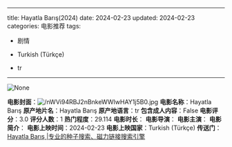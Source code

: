 
---
title: Hayatla Barış(2024)
date: 2024-02-23
updated: 2024-02-23
categories: 电影推荐
tags:

- 剧情

- Turkish (Türkçe)
- tr
---

<img src="https://image.tmdb.org/t/p/originalNone" alt="None" title="None">

**电影封面**：<img src="https://image.tmdb.org/t/p/w200/nWVi94RBJ2nBnkeWWIwHAY1j5B0.jpg" alt="/nWVi94RBJ2nBnkeWWIwHAY1j5B0.jpg" title="/nWVi94RBJ2nBnkeWWIwHAY1j5B0.jpg">
**电影名称**：Hayatla Barış
**原产地片名**：Hayatla Barış
**原产地语言**：tr
**包含成人内容**：False
**电影评分**：3.0
**评分人数**：1
**热门程度**：29.114
**电影时长**：
**电影导演**：
**电影主演**：
**电影简介**：
**电影上映时间**：2024-02-23
**电影上映国家**：Turkish (Türkçe)
**传送门**：[Hayatla Barış |专业的种子搜索、磁力链接搜索引擎](https://movie.amd794.com:2083/?search=Hayatla%20Bar%C4%B1%C5%9F&ordering=&mode=match_phrase&page_size=10&page=1)

